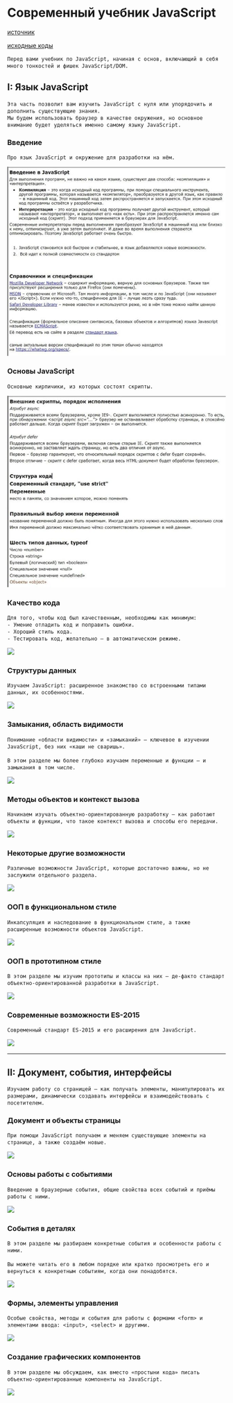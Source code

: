 # Современный учебник JavaScript
[источник](https://learn.javascript.ru/)

[исходные коды](https://github.com/tsvetkovpro/js/tree/master/courses/others/learn.javascript/js)
```
Перед вами учебник по JavaScript, начиная с основ, включающий в себя много тонкостей и фишек JavaScript/DOM.
```


## I: Язык JavaScript
```
Эта часть позволит вам изучить JavaScript с нуля или упорядочить и дополнить существующие знания.
Мы будем использовать браузер в качестве окружения, но основное внимание будет уделяться именно самому языку JavaScript.
```


### Введение

```
Про язык JavaScript и окружение для разработки на нём.
```
![](./img/getting-started.jpg "")


### Основы JavaScript

```
Основные кирпичики, из которых состоят скрипты.
```
![](./img/first-steps.jpg "")


### Качество кода

```
Для того, чтобы код был качественным, необходимы как минимум:
- Умение отладить код и поправить ошибки.
- Хороший стиль кода.
- Тестировать код, желательно – в автоматическом режиме.
```
![](./ "")


### Структуры данных

```
Изучаем JavaScript: расширенное знакомство со встроенными типами данных, их особенностями.
```
![](./ "")


### Замыкания, область видимости

```
Понимание «области видимости» и «замыканий» – ключевое в изучении JavaScript, без них «каши не сваришь».

В этом разделе мы более глубоко изучаем переменные и функции – и замыкания в том числе.
```
![](./ "")


### Методы объектов и контекст вызова

```
Начинаем изучать объектно-ориентированную разработку – как работают объекты и функции, что такое контекст вызова и способы его передачи.
```
![](./ "")


### Некоторые другие возможности

```
Различные возможности JavaScript, которые достаточно важны, но не заслужили отдельного раздела.
```
![](./ "")


### ООП в функциональном стиле

```
Инкапсуляция и наследование в функциональном стиле, а также расширенные возможности объектов JavaScript.
```
![](./ "")


### ООП в прототипном стиле

```
В этом разделе мы изучим прототипы и классы на них – де-факто стандарт объектно-ориентированной разработки в JavaScript.
```
![](./ "")


### Современные возможности ES-2015

```
Современный стандарт ES-2015 и его расширения для JavaScript.
```
![](./ "")


---

## II: Документ, события, интерфейсы 
[]()
```
Изучаем работу со страницей – как получать элементы, манипулировать их размерами, динамически создавать интерфейсы и взаимодействовать с посетителем.
```

### Документ и объекты страницы

```
При помощи JavaScript получаем и меняем существующие элементы на странице, а также создаём новые.
```
![](./ "")

### Основы работы с событиями

```
Введение в браузерные события, общие свойства всех событий и приёмы работы с ними.
```
![](./ "")

### События в деталях

```
В этом разделе мы разбираем конкретные события и особенности работы с ними.

Вы можете читать его в любом порядке или кратко просмотреть его и вернуться к конкретным событиям, когда они понадобятся.
```
![](./ "")

### Формы, элементы управления

```
Особые свойства, методы и события для работы с формами <form> и элементами ввода: <input>, <select> и другими.
```
![](./ "")

### Создание графических компонентов

```
В этом разделе мы обсуждаем, как вместо «простыни кода» писать объектно-ориентированные компоненты на JavaScript.
```
![](./ "")









